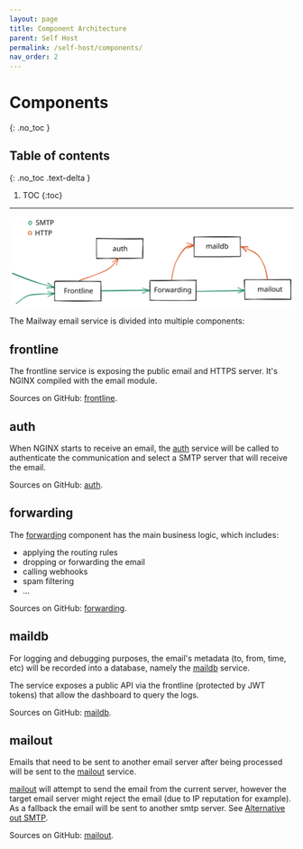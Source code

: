 ```yaml
---
layout: page
title: Component Architecture
parent: Self Host
permalink: /self-host/components/
nav_order: 2
---
```


# Components
{: .no_toc }

## Table of contents
{: .no_toc .text-delta }

1. TOC
{:toc}

---

![Components architecture overview](/assets/images/overview.svg)

The Mailway email service is divided into multiple components:

## frontline

The frontline service is exposing the public email and HTTPS server. It's NGINX compiled with the email module.

Sources on GitHub: [frontline].

## auth

When NGINX starts to receive an email, the [auth] service will be called to
authenticate the communication and select a SMTP server that will receive the email.

Sources on GitHub: [auth].

## forwarding

The [forwarding] component has the main business logic, which includes:
- applying the routing rules
- dropping or forwarding the email
- calling webhooks
- spam filtering
- ...

Sources on GitHub: [forwarding].

## maildb

For logging and debugging purposes, the email's metadata (to, from, time, etc)
will be recorded into a database, namely the [maildb] service.

The service exposes a public API via the frontline (protected by JWT tokens) that allow the dashboard to query the logs.

Sources on GitHub: [maildb].

## mailout

Emails that need to be sent to another email server after being processed
will be sent to the [mailout] service.

[mailout] will attempt to send the email from the current server,
however the target email server might reject the email (due to IP reputation for example).
As a fallback the email will be sent to another smtp server. See [Alternative out SMTP].

Sources on GitHub: [mailout].

[auth]: https://github.com/mailway-app/auth
[frontline]: https://github.com/mailway-app/frontline
[maildb]: https://github.com/mailway-app/maildb
[mailout]: https://github.com/mailway-app/mailout
[forwarding]: https://github.com/mailway-app/forwarding
[Alternative out SMTP]: /self-host/alt-out-smtp/
